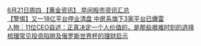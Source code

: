   
[6月21日周四 【黄金资讯】 早间股市资讯汇总](http://www.dianyue.me/archives/267/ddwuzlub9gsccw1z/)  
[【警惕】又一18亿平台停业清盘 中房系旗下3家平台已爆雷](http://www.dianyue.me/archives/183/b99hxhpdyei5h52u/)  
[人物｜11位CEO自述：正真决定一个人价值的，是那些艰难时刻的选择](http://www.dianyue.me/archives/620/95qhay4pv029pv6o/)  
[梳理常见投资陷阱及俄罗斯世界杯的理财启示](http://www.dianyue.me/archives/041/5zz2iofxb0xzhk4a/)